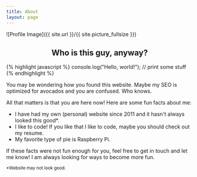 ```yaml
---
title: About
layout: page
---
```

![Profile Image]({{ site.url }}/{{ site.picture_fullsize }})

<div style="text-align: center;">
	<h2>Who is this guy, anyway?</h2>
</div>

{% highlight javascript %}
console.log("Hello, world!"); // print some stuff
{% endhighlight %}

You may be wondering how you found this website. Maybe my SEO is optimized for avocados and you are confused. Who knows.

All that matters is that you are here now! Here are some fun facts about me:

- I have had my own (personal) website since 2011 and it hasn't always looked this good*.
- I like to code! If you like that I like to code, maybe you should check out my resume.
- My favorite type of pie is Raspberry Pi.

If these facts were not fun enough for you, feel free to get in touch and let me know! I am always looking for ways to become more fun.

<small>*Website may not look good.</small>
